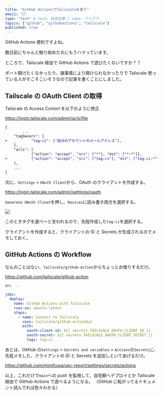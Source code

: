 ```yaml
---
title: "GitHub ActionsでTailscaleを使う"
emoji: "🐇"
type: "tech" # tech: 技術記事 / idea: アイデア
topics: ["github", "githubactions", "tailscale"]
published: true
---
```


GitHub Actions 便利ですよね。

数日前にちゃんと触り始めたのにもうハマっています。

ところで、Tailscale 経由で GitHub Actions で遊びたくないですか？？

ポート開けたくなかったり、諸事情により開けられなかったりで Tailscale 使っている人がそこそこいそうなので記事を書くことにしました。

## Tailscale の OAuth Client の取得

Tailscale の Access Contorl を以下のように修正

https://login.tailscale.com/admin/acls/file

```diff JSON
{
        ...
	"tagOwners": {
+           "tag:ci": ["自分のアカウントのメールアドレス"],
	},
	"acls": [
            {"action": "accept", "src": ["*"], "dst": ["*:*"]},
+           {"action": "accept", "src": ["tag:ci"], "dst": ["tag:ci:*"]},
	],
	...
}
```

次に、`Settings` > `OAuth Client`から、OAuth のクライアントを作成する。

https://login.tailscale.com/admin/settings/oauth

`Generate OAuth Clinet`を押し、`Devices`に読み書き両方を選択する。

![](https://storage.googleapis.com/zenn-user-upload/66c46c890857-20240824.png)

このときタグを選べ〜と言われるので、先程作成した`tag:ci`を選択する。

クライアントを作成すると、クライアントの ID と Secrets が生成されるのでメモしておく。

## GitHub Actions の Workflow

なんのことはない、`tailscale/github-action`からちょっとお借りするだけ。

https://github.com/tailscale/github-action

```yml
on: ...

jobs:
  deploy:
    name: GitHub Actions with Tailscale
    runs-on: ubuntu-latest
    steps:
      - name: Connect to Tailscale
        uses: tailscale/github-action@v2
        with:
          oauth-client-id: ${{ secrets.TAILSCALE_OAUTH_CLIENT_ID }}
          oauth-secret: ${{ secrets.TAILSCALE_OAUTH_CLIENT_SECRET }}
          tags: tag:ci
```

あとは、GitHub の`Settings` > `Secrets and variables` > `Actions`の`Secrets`に、先程メモした、クライアントの ID と Secrets を追加しといてあげるだけ。

https://github.com/mimifuwa/uec-report/settings/secrets/actions

以上、これだけで`main`への push を監視して、自宅鯖へデプロイとか Tailscale 経由で GitHub Actions で遊べるようになる。
（GitHub に転がってるドキュメント読んでれば色々わかる）
